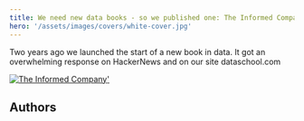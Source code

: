 ```yaml
---
title: We need new data books - so we published one: The Informed Company
hero: '/assets/images/covers/white-cover.jpg'
---
```

Two years ago we launched the start of a new book in data.  It got an overwhelming response on HackerNews and on our site dataschool.com

[![The Informed Company](/assets/images/covers/white-cover.jpg)'](https://amzn.to/3AxLdln)




## Authors
